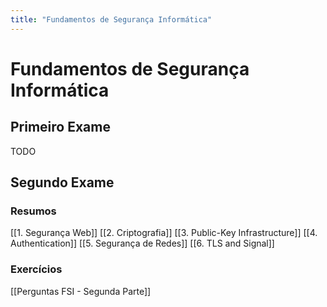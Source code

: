 ```yaml
---
title: "Fundamentos de Segurança Informática"
---
```


# Fundamentos de Segurança Informática
## Primeiro Exame
TODO

## Segundo Exame
### Resumos
[[1. Segurança Web]]
[[2. Criptografia]]
[[3. Public-Key Infrastructure]]
[[4. Authentication]]
[[5. Segurança de Redes]]
[[6. TLS and Signal]]

### Exercícios
[[Perguntas FSI - Segunda Parte]]